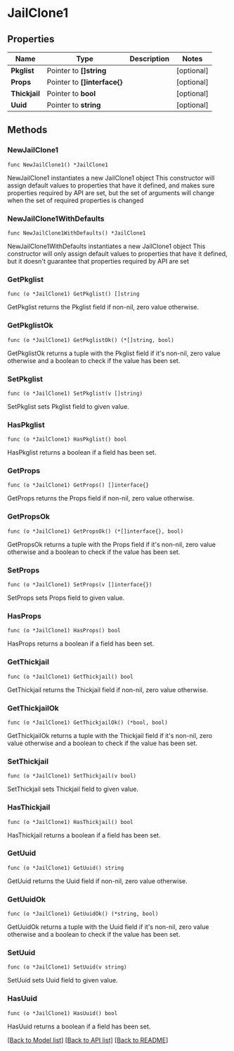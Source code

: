 # JailClone1

## Properties

Name | Type | Description | Notes
------------ | ------------- | ------------- | -------------
**Pkglist** | Pointer to **[]string** |  | [optional] 
**Props** | Pointer to **[]interface{}** |  | [optional] 
**Thickjail** | Pointer to **bool** |  | [optional] 
**Uuid** | Pointer to **string** |  | [optional] 

## Methods

### NewJailClone1

`func NewJailClone1() *JailClone1`

NewJailClone1 instantiates a new JailClone1 object
This constructor will assign default values to properties that have it defined,
and makes sure properties required by API are set, but the set of arguments
will change when the set of required properties is changed

### NewJailClone1WithDefaults

`func NewJailClone1WithDefaults() *JailClone1`

NewJailClone1WithDefaults instantiates a new JailClone1 object
This constructor will only assign default values to properties that have it defined,
but it doesn't guarantee that properties required by API are set

### GetPkglist

`func (o *JailClone1) GetPkglist() []string`

GetPkglist returns the Pkglist field if non-nil, zero value otherwise.

### GetPkglistOk

`func (o *JailClone1) GetPkglistOk() (*[]string, bool)`

GetPkglistOk returns a tuple with the Pkglist field if it's non-nil, zero value otherwise
and a boolean to check if the value has been set.

### SetPkglist

`func (o *JailClone1) SetPkglist(v []string)`

SetPkglist sets Pkglist field to given value.

### HasPkglist

`func (o *JailClone1) HasPkglist() bool`

HasPkglist returns a boolean if a field has been set.

### GetProps

`func (o *JailClone1) GetProps() []interface{}`

GetProps returns the Props field if non-nil, zero value otherwise.

### GetPropsOk

`func (o *JailClone1) GetPropsOk() (*[]interface{}, bool)`

GetPropsOk returns a tuple with the Props field if it's non-nil, zero value otherwise
and a boolean to check if the value has been set.

### SetProps

`func (o *JailClone1) SetProps(v []interface{})`

SetProps sets Props field to given value.

### HasProps

`func (o *JailClone1) HasProps() bool`

HasProps returns a boolean if a field has been set.

### GetThickjail

`func (o *JailClone1) GetThickjail() bool`

GetThickjail returns the Thickjail field if non-nil, zero value otherwise.

### GetThickjailOk

`func (o *JailClone1) GetThickjailOk() (*bool, bool)`

GetThickjailOk returns a tuple with the Thickjail field if it's non-nil, zero value otherwise
and a boolean to check if the value has been set.

### SetThickjail

`func (o *JailClone1) SetThickjail(v bool)`

SetThickjail sets Thickjail field to given value.

### HasThickjail

`func (o *JailClone1) HasThickjail() bool`

HasThickjail returns a boolean if a field has been set.

### GetUuid

`func (o *JailClone1) GetUuid() string`

GetUuid returns the Uuid field if non-nil, zero value otherwise.

### GetUuidOk

`func (o *JailClone1) GetUuidOk() (*string, bool)`

GetUuidOk returns a tuple with the Uuid field if it's non-nil, zero value otherwise
and a boolean to check if the value has been set.

### SetUuid

`func (o *JailClone1) SetUuid(v string)`

SetUuid sets Uuid field to given value.

### HasUuid

`func (o *JailClone1) HasUuid() bool`

HasUuid returns a boolean if a field has been set.


[[Back to Model list]](../README.md#documentation-for-models) [[Back to API list]](../README.md#documentation-for-api-endpoints) [[Back to README]](../README.md)


